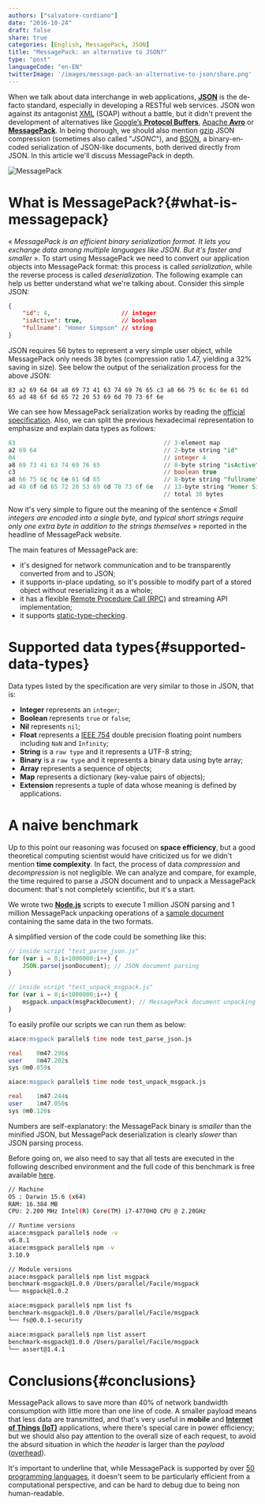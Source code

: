 ```yaml
---
authors: ["salvatore-cordiano"]
date: "2016-10-24"
draft: false
share: true
categories: [English, MessagePack, JSON]
title: "MessagePack: an alternative to JSON?"
type: "post"
languageCode: "en-EN"
twitterImage: '/images/message-pack-an-alternative-to-json/share.png'
---
```

When we talk about data interchange in web applications, **[JSON](http://www.json.org/)** is the de-facto standard, especially in developing a RESTful web services. JSON won against its antagonist [XML](https://www.w3.org/XML/) (SOAP) without a battle, but it didn't prevent the development of alternatives like [Google’s **Protocol Buffers**](https://developers.google.com/protocol-buffers/), [Apache **Avro**](https://avro.apache.org/) or **[MessagePack](http://msgpack.org/)**. In being thorough, we should also mention [gzip](http://www.gzip.org/) JSON compression (sometimes also called "*JSONC*"), and [BSON](http://bsonspec.org/), a bin­ary-en­coded seri­al­iz­a­tion of JSON-like doc­u­ments, both derived directly from JSON. In this article we'll discuss MessagePack in depth.

![MessagePack](/images/message-pack-an-alternative-to-json/msgpack.png)

# What is MessagePack?{#what-is-messagepack}

« *MessagePack is an efficient binary serialization format. It lets you exchange data among multiple languages like JSON. But it's faster and smaller* ». To start using MessagePack we need to convert our application objects into MessagePack format: this process is called *serialization*, while the reverse process is called *deserialization*. The following example can help us better understand what we're talking about. Consider this simple JSON:

```json
{
	"id": 4,                    // integer
	"isActive": true,           // boolean
	"fullname": "Homer Simpson" // string
}
```

JSON requires 56 bytes to represent a very simple user object, while MessagePack only needs 38 bytes (compression ratio 1.47, yielding a 32% saving in size). See below the output of the serialization process for the above JSON:

```
83 a2 69 64 04 a8 69 73 41 63 74 69 76 65 c3 a8 66 75 6c 6c 6e 61 6d 65 ad 48 6f 6d 65 72 20 53 69 6d 70 73 6f 6e
```

We can see how MessagePack serialization works by reading the [official specification](https://github.com/msgpack/msgpack/blob/master/spec.md). Also, we can split the previous hexadecimal representation to emphasize and explain data types as follows:

```sql
83                                          // 3-element map
a2 69 64                                    // 2-byte string "id"
04                                          // integer 4
a8 69 73 41 63 74 69 76 65                  // 8-byte string "isActive" 
c3                                          // boolean true
a8 66 75 6c 6c 6e 61 6d 65                  // 8-byte string "fullname"
ad 48 6f 6d 65 72 20 53 69 6d 70 73 6f 6e   // 13-byte string "Homer Simpson"
                                            // total 38 bytes
```

Now it's very simple to figure out the meaning of the sentence « *Small integers are encoded into a single byte, and typical short strings require only one extra byte in addition to the strings themselves* » reported in the headline of MessagePack website.

The main features of MessagePack are:

- it's designed for network communication and to be transparently converted from and to JSON;
- it supports in-place updating, so it's possible to modify part of a stored object without reserializing it as a whole;
- it has a flexible [Remote Procedure Call (RPC)](https://en.wikipedia.org/wiki/Remote_procedure_call) and streaming API implementation;
- it supports [static-type-checking](https://en.wikipedia.org/wiki/Type_system#Static_type_checking).

# Supported data types{#supported-data-types}

Data types listed by the specification are very similar to those in JSON, that is:

* **Integer** represents an `integer`;
* **Boolean** represents `true` or `false`;
* **Nil** represents `nil`;
* **Float** represents a [IEEE 754](https://en.wikipedia.org/wiki/IEEE_floating_point) double precision floating point numbers including `NaN` and `Infinity`;
* **String** is a `raw type` and it represents a UTF-8 string;
* **Binary** is a `raw type` and it represents a binary data using byte array;
* **Array** represents a sequence of objects;
* **Map** represents a dictionary (key-value pairs of objects);
* **Extension** represents a tuple of data whose meaning is defined by applications.

# A naive benchmark

Up to this point our reasoning was focused on **space efficiency**, but a good theoretical computing scientist would have criticized us for we didn't mention **time complexity**. In fact, the process of data *compression* and *decompression* is not negligible. We can analyze and compare, for example, the time required to parse a JSON document and to unpack a MessagePack document: that's not completely scientific, but it's a start.

We wrote two **[Node.js](https://nodejs.org/en/)** scripts to execute 1 million JSON parsing and 1 million MessagePack unpacking operations of a [sample document](https://github.com/salvatorecordiano/facile-it-message-pack-benchmark/blob/master/document.json) containing the same data in the two formats.

A simplified version of the code could be something like this:

```javascript
// inside script "test_parse_json.js"
for (var i = 0;i<1000000;i++) {
    JSON.parse(jsonDocument); // JSON document parsing
}

// inside script "test_unpack_msgpack.js"
for (var i = 0;i<1000000;i++) {
    msgpack.unpack(msgPackDocument); // MessagePack document unpacking
}
```

To easily profile our scripts we can run them as below:

```sql
aiace:msgpack parallel$ time node test_parse_json.js

real	0m47.296s
user	0m47.202s
sys	0m0.059s

aiace:msgpack parallel$ time node test_unpack_msgpack.js

real	1m47.244s
user	1m47.050s
sys	0m0.120s
```

Numbers are self-explanatory: the MessagePack binary is *smaller* than the minified JSON, but MessagePack deserialization is clearly *slower* than JSON parsing process.

Before going on, we also need to say that all tests are executed in the following described environment and the full code of this benchmark is free available [here](https://github.com/salvatorecordiano/facile-it-message-pack-benchmark/).

```bash
// Machine
OS : Darwin 15.6 (x64)
RAM: 16.384 MB
CPU: 2.200 MHz Intel(R) Core(TM) i7-4770HQ CPU @ 2.20GHz

// Runtime versions
aiace:msgpack parallel$ node -v
v6.8.1
aiace:msgpack parallel$ npm -v
3.10.9

// Module versions
aiace:msgpack parallel$ npm list msgpack
benchmark-msgpack@1.0.0 /Users/parallel/Facile/msgpack
└── msgpack@1.0.2

aiace:msgpack parallel$ npm list fs
benchmark-msgpack@1.0.0 /Users/parallel/Facile/msgpack
└── fs@0.0.1-security

aiace:msgpack parallel$ npm list assert
benchmark-msgpack@1.0.0 /Users/parallel/Facile/msgpack
└── assert@1.4.1
```

# Conclusions{#conclusions}

MessagePack allows to save more than 40% of network bandwidth consumption with little more than one line of code. A smaller payload means that less data are transmitted, and that's very useful in **mobile** and [**Internet of Things (IoT)**](https://en.wikipedia.org/wiki/Internet_of_things) applications, where there's special care in power efficiency; but we should also pay attention to the overall size of each request, to avoid the absurd situation in which the *header* is larger than the *payload* ([overhead](https://en.wikipedia.org/wiki/Overhead_(computing))).

It's important to underline that, while MessagePack is supported by over [50 programming languages](http://msgpack.org/#languages), it doesn't seem to be particularly efficient from a computational perspective, and can be hard to debug due to being non human-readable.
